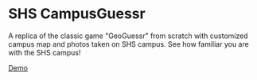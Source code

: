 # SHS CampusGuessr

A replica of the classic game "GeoGuessr" from scratch with customized campus map and photos taken on SHS campus.
See how familiar you are with the SHS campus!

[Demo](https://jonathanxhu.github.io/SHSguessr/)
